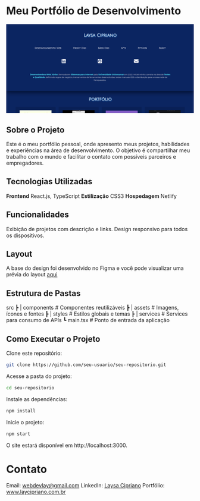 # Meu Portfólio de Desenvolvimento

<img src="/src/assets/img/portfolio.png">

## Sobre o Projeto
Este é o meu portfólio pessoal, onde apresento meus projetos, habilidades e experiências na área de desenvolvimento. O objetivo é compartilhar meu trabalho com o mundo e facilitar o contato com possíveis parceiros e empregadores.

## Tecnologias Utilizadas
**Frontend** React.js, TypeScript
**Estilização** CSS3 
**Hospedagem** Netlify

## Funcionalidades
Exibição de projetos com descrição e links.
Design responsivo para todos os dispositivos.

## Layout
A base do design foi desenvolvido no Figma e você pode visualizar uma prévia do layout [aqui](https://www.figma.com/proto/QqpvQFvGa3nmwxT9CyexWi/mockup---portfolio?node-id=0-1&t=LkKiHWaYQ07mbXug-1)

## Estrutura de Pastas

 src
 ┣ | components  # Componentes reutilizáveis
 ┣ | assets      # Imagens, ícones e fontes
 ┣ | styles      # Estilos globais e temas
 ┣ | services    # Services para consumo de APIs
 ┗ main.tsx      # Ponto de entrada da aplicação
## Como Executar o Projeto
Clone este repositório:
~~~bash
git clone https://github.com/seu-usuario/seu-repositorio.git
~~~
Acesse a pasta do projeto:
~~~bash
cd seu-repositorio
~~~
Instale as dependências:
~~~bash
npm install
~~~
Inicie o projeto:
~~~bash
npm start
~~~
O site estará disponível em http://localhost:3000.

# Contato
Email: webdevlay@gmail.com
LinkedIn: [Laysa Cipriano](https://br.linkedin.com/in/lay-cipriano)
Portfólio: www.laycipriano.com.br
